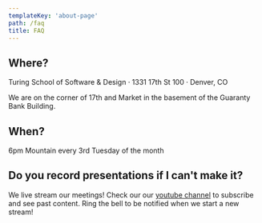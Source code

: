 ```yaml
---
templateKey: 'about-page'
path: /faq
title: FAQ
---
```


## Where?
  Turing School of Software & Design · 1331 17th St 100 · Denver, CO

  We are on the corner of 17th and Market in the basement of the Guaranty Bank Building.

## When?
6pm Mountain every 3rd Tuesday of the month

## Do you record presentations if I can't make it?
We live stream our meetings!  Check our our [youtube channel](https://www.youtube.com/channel/UC0l91ig1FOXYaZonnr9m1lw) to subscribe and see past content.  Ring the bell to be notified when we start a new stream!
